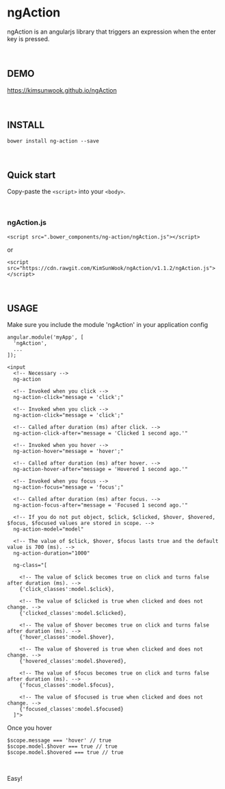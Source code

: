 ngAction
=======

ngAction is an angularjs library that triggers an expression when the enter key is pressed.

<br/>

DEMO
-------
https://kimsunwook.github.io/ngAction

<br/>

INSTALL
-------

```
bower install ng-action --save
```

<br/>

Quick start
-------
Copy-paste the ```<script>``` into your ```<body>```.

<br/>

### ngAction.js

```
<script src=".bower_components/ng-action/ngAction.js"></script>
```
or
```
<script src="https://cdn.rawgit.com/KimSunWook/ngAction/v1.1.2/ngAction.js"></script>
```

<br/>

USAGE
-----

Make sure you include the module 'ngAction' in your application config

```
angular.module('myApp', [
  'ngAction',
  ...
]);
```

```
<input
  <!-- Necessary -->
  ng-action

  <!-- Invoked when you click -->
  ng-action-click="message = 'click';"

  <!-- Invoked when you click -->
  ng-action-click="message = 'click';"

  <!-- Called after duration (ms) after click. -->
  ng-action-click-after="message = 'Clicked 1 second ago.'"

  <!-- Invoked when you hover -->
  ng-action-hover="message = 'hover';"

  <!-- Called after duration (ms) after hover. -->
  ng-action-hover-after="message = 'Hovered 1 second ago.'"

  <!-- Invoked when you focus -->
  ng-action-focus="message = 'focus';"

  <!-- Called after duration (ms) after focus. -->
  ng-action-focus-after="message = 'Focused 1 second ago.'"

  <!-- If you do not put object, $click, $clicked, $hover, $hovered, $focus, $focused values ​​are stored in scope. -->
  ng-action-model="model"

  <!-- The value of $click, $hover, $focus lasts true and the default value is 700 (ms). -->
  ng-action-duration="1000"

  ng-class="[

    <!-- The value of $click becomes true on click and turns false after duration (ms). -->
    {'click_classes':model.$click},

    <!-- The value of $clicked is true when clicked and does not change. -->
    {'clicked_classes':model.$clicked},

    <!-- The value of $hover becomes true on click and turns false after duration (ms). -->
    {'hover_classes':model.$hover},

    <!-- The value of $hovered is true when clicked and does not change. -->
    {'hovered_classes':model.$hovered},

    <!-- The value of $focus becomes true on click and turns false after duration (ms). -->
    {'focus_classes':model.$focus},

    <!-- The value of $focused is true when clicked and does not change. -->
    {'focused_classes':model.$focused}
  ]">
```

Once you hover

```
$scope.message === 'hover' // true
$scope.model.$hover === true // true
$scope.model.$hovered === true // true
```

<br/>

Easy!
